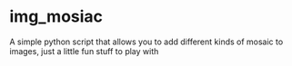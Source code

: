# img_mosiac
A simple python script that allows you to add different kinds of mosaic to images, just a little fun stuff to play with
